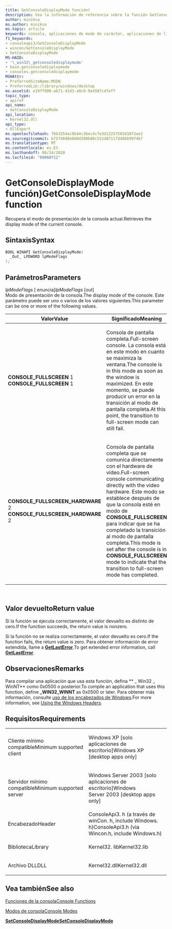 ```yaml
---
title: GetConsoleDisplayMode función)
description: Vea la información de referencia sobre la función GetConsoleDisplayMode, que recupera el modo de presentación de la consola actual.
author: miniksa
ms.author: miniksa
ms.topic: article
keywords: consola, aplicaciones de modo de carácter, aplicaciones de línea de comandos, aplicaciones de terminal, API de consola
f1_keywords:
- consoleapi3/GetConsoleDisplayMode
- wincon/GetConsoleDisplayMode
- GetConsoleDisplayMode
MS-HAID:
- '\_win32\_getconsoledisplaymode'
- base.getconsoledisplaymode
- consoles.getconsoledisplaymode
MSHAttr:
- PreferredSiteName:MSDN
- PreferredLib:/library/windows/desktop
ms.assetid: e19ff900-a671-41d3-a9c8-9e4507c47eff
topic_type:
- apiref
api_name:
- GetConsoleDisplayMode
api_location:
- Kernel32.dll
api_type:
- DllExport
ms.openlocfilehash: 76b3354ac9b44c36ec4cfe3d12257583d10f2ee2
ms.sourcegitcommit: b75f4688e080d300b80c552d0711fdd86b9974bf
ms.translationtype: MT
ms.contentlocale: es-ES
ms.lasthandoff: 08/24/2020
ms.locfileid: "89060712"
---
```

# <a name="getconsoledisplaymode-function"></a><span data-ttu-id="1dab6-104">GetConsoleDisplayMode función)</span><span class="sxs-lookup"><span data-stu-id="1dab6-104">GetConsoleDisplayMode function</span></span>


<span data-ttu-id="1dab6-105">Recupera el modo de presentación de la consola actual.</span><span class="sxs-lookup"><span data-stu-id="1dab6-105">Retrieves the display mode of the current console.</span></span>

<a name="syntax"></a><span data-ttu-id="1dab6-106">Sintaxis</span><span class="sxs-lookup"><span data-stu-id="1dab6-106">Syntax</span></span>
------

```C
BOOL WINAPI GetConsoleDisplayMode(
  _Out_ LPDWORD lpModeFlags
);
```

<a name="parameters"></a><span data-ttu-id="1dab6-107">Parámetros</span><span class="sxs-lookup"><span data-stu-id="1dab6-107">Parameters</span></span>
----------

<span data-ttu-id="1dab6-108">*lpModeFlags* \[ enuncia\]</span><span class="sxs-lookup"><span data-stu-id="1dab6-108">*lpModeFlags* \[out\]</span></span>  
<span data-ttu-id="1dab6-109">Modo de presentación de la consola.</span><span class="sxs-lookup"><span data-stu-id="1dab6-109">The display mode of the console.</span></span> <span data-ttu-id="1dab6-110">Este parámetro puede ser uno o varios de los valores siguientes.</span><span class="sxs-lookup"><span data-stu-id="1dab6-110">This parameter can be one or more of the following values.</span></span>

<table>
<colgroup>
<col width="50%" />
<col width="50%" />
</colgroup>
<thead>
<tr class="header">
<th><span data-ttu-id="1dab6-111">Valor</span><span class="sxs-lookup"><span data-stu-id="1dab6-111">Value</span></span></th>
<th><span data-ttu-id="1dab6-112">Significado</span><span class="sxs-lookup"><span data-stu-id="1dab6-112">Meaning</span></span></th>
</tr>
</thead>
<tbody>
<tr class="odd">
<td><span data-ttu-id="1dab6-113"><span id="CONSOLE_FULLSCREEN"></span><span id="console_fullscreen"></span>
<strong>CONSOLE_FULLSCREEN</strong> 1</span><span class="sxs-lookup"><span data-stu-id="1dab6-113"><span id="CONSOLE_FULLSCREEN"></span><span id="console_fullscreen"></span>
<strong>CONSOLE_FULLSCREEN</strong> 1</span></span></td>
<td><p><span data-ttu-id="1dab6-114">Consola de pantalla completa.</span><span class="sxs-lookup"><span data-stu-id="1dab6-114">Full-screen console.</span></span> <span data-ttu-id="1dab6-115">La consola está en este modo en cuanto se maximiza la ventana.</span><span class="sxs-lookup"><span data-stu-id="1dab6-115">The console is in this mode as soon as the window is maximized.</span></span> <span data-ttu-id="1dab6-116">En este momento, se puede producir un error en la transición al modo de pantalla completa.</span><span class="sxs-lookup"><span data-stu-id="1dab6-116">At this point, the transition to full-screen mode can still fail.</span></span></p></td>
</tr>
<tr class="even">
<td><span data-ttu-id="1dab6-117"><span id="CONSOLE_FULLSCREEN_HARDWARE"></span><span id="console_fullscreen_hardware"></span>
<strong>CONSOLE_FULLSCREEN_HARDWARE</strong> 2</span><span class="sxs-lookup"><span data-stu-id="1dab6-117"><span id="CONSOLE_FULLSCREEN_HARDWARE"></span><span id="console_fullscreen_hardware"></span>
<strong>CONSOLE_FULLSCREEN_HARDWARE</strong> 2</span></span></td>
<td><p><span data-ttu-id="1dab6-118">Consola de pantalla completa que se comunica directamente con el hardware de vídeo.</span><span class="sxs-lookup"><span data-stu-id="1dab6-118">Full-screen console communicating directly with the video hardware.</span></span> <span data-ttu-id="1dab6-119">Este modo se establece después de que la consola esté en modo de <strong>CONSOLE_FULLSCREEN</strong> para indicar que se ha completado la transición al modo de pantalla completa.</span><span class="sxs-lookup"><span data-stu-id="1dab6-119">This mode is set after the console is in <strong>CONSOLE_FULLSCREEN</strong> mode to indicate that the transition to full-screen mode has completed.</span></span></p></td>
</tr>
</tbody>
</table>

 

<a name="return-value"></a><span data-ttu-id="1dab6-120">Valor devuelto</span><span class="sxs-lookup"><span data-stu-id="1dab6-120">Return value</span></span>
------------

<span data-ttu-id="1dab6-121">Si la función se ejecuta correctamente, el valor devuelto es distinto de cero.</span><span class="sxs-lookup"><span data-stu-id="1dab6-121">If the function succeeds, the return value is nonzero.</span></span>

<span data-ttu-id="1dab6-122">Si la función no se realiza correctamente, el valor devuelto es cero.</span><span class="sxs-lookup"><span data-stu-id="1dab6-122">If the function fails, the return value is zero.</span></span> <span data-ttu-id="1dab6-123">Para obtener información de error extendida, llame a [**GetLastError**](https://msdn.microsoft.com/library/windows/desktop/ms679360).</span><span class="sxs-lookup"><span data-stu-id="1dab6-123">To get extended error information, call [**GetLastError**](https://msdn.microsoft.com/library/windows/desktop/ms679360).</span></span>

<a name="remarks"></a><span data-ttu-id="1dab6-124">Observaciones</span><span class="sxs-lookup"><span data-stu-id="1dab6-124">Remarks</span></span>
-------

<span data-ttu-id="1dab6-125">Para compilar una aplicación que usa esta función, defina \*\* \_ Win32 \_ WinNT\*\* como 0x0500 o posterior.</span><span class="sxs-lookup"><span data-stu-id="1dab6-125">To compile an application that uses this function, define **\_WIN32\_WINNT** as 0x0500 or later.</span></span> <span data-ttu-id="1dab6-126">Para obtener más información, consulte [uso de los encabezados de Windows](https://msdn.microsoft.com/library/windows/desktop/aa383745).</span><span class="sxs-lookup"><span data-stu-id="1dab6-126">For more information, see [Using the Windows Headers](https://msdn.microsoft.com/library/windows/desktop/aa383745).</span></span>

<a name="requirements"></a><span data-ttu-id="1dab6-127">Requisitos</span><span class="sxs-lookup"><span data-stu-id="1dab6-127">Requirements</span></span>
------------

<table>
<colgroup>
<col width="50%" />
<col width="50%" />
</colgroup>
<tbody>
<tr class="odd">
<td><p><span data-ttu-id="1dab6-128">Cliente mínimo compatible</span><span class="sxs-lookup"><span data-stu-id="1dab6-128">Minimum supported client</span></span></p></td>
<td><p><span data-ttu-id="1dab6-129">Windows XP [solo aplicaciones de escritorio]</span><span class="sxs-lookup"><span data-stu-id="1dab6-129">Windows XP [desktop apps only]</span></span></p></td>
</tr>
<tr class="even">
<td><p><span data-ttu-id="1dab6-130">Servidor mínimo compatible</span><span class="sxs-lookup"><span data-stu-id="1dab6-130">Minimum supported server</span></span></p></td>
<td><p><span data-ttu-id="1dab6-131">Windows Server 2003 [solo aplicaciones de escritorio]</span><span class="sxs-lookup"><span data-stu-id="1dab6-131">Windows Server 2003 [desktop apps only]</span></span></p></td>
</tr>
<tr class="odd">
<td><p><span data-ttu-id="1dab6-132">Encabezado</span><span class="sxs-lookup"><span data-stu-id="1dab6-132">Header</span></span></p></td>
<td><span data-ttu-id="1dab6-133">ConsoleApi3. h (a través de winCon. h, include Windows. h)</span><span class="sxs-lookup"><span data-stu-id="1dab6-133">ConsoleApi3.h (via Wincon.h, include Windows.h)</span></span></td>
</tr>
<tr class="even">
<td><p><span data-ttu-id="1dab6-134">Biblioteca</span><span class="sxs-lookup"><span data-stu-id="1dab6-134">Library</span></span></p></td>
<td><span data-ttu-id="1dab6-135">Kernel32. lib</span><span class="sxs-lookup"><span data-stu-id="1dab6-135">Kernel32.lib</span></span></td>
</tr>
<tr class="odd">
<td><p><span data-ttu-id="1dab6-136">Archivo DLL</span><span class="sxs-lookup"><span data-stu-id="1dab6-136">DLL</span></span></p></td>
<td><span data-ttu-id="1dab6-137">Kernel32.dll</span><span class="sxs-lookup"><span data-stu-id="1dab6-137">Kernel32.dll</span></span></td>
</tr>
<tr class="even">
</tr>
<tr class="odd">
</tr>
<tr class="even">
</tr>
</tbody>
</table>

## <a name="span-idsee_alsospansee-also"></a><span data-ttu-id="1dab6-138"><span id="see_also"></span>Vea también</span><span class="sxs-lookup"><span data-stu-id="1dab6-138"><span id="see_also"></span>See also</span></span>


[<span data-ttu-id="1dab6-139">Funciones de la consola</span><span class="sxs-lookup"><span data-stu-id="1dab6-139">Console Functions</span></span>](console-functions.md)

[<span data-ttu-id="1dab6-140">Modos de consola</span><span class="sxs-lookup"><span data-stu-id="1dab6-140">Console Modes</span></span>](console-modes.md)

[<span data-ttu-id="1dab6-141">**SetConsoleDisplayMode**</span><span class="sxs-lookup"><span data-stu-id="1dab6-141">**SetConsoleDisplayMode**</span></span>](setconsoledisplaymode.md)

 

 





